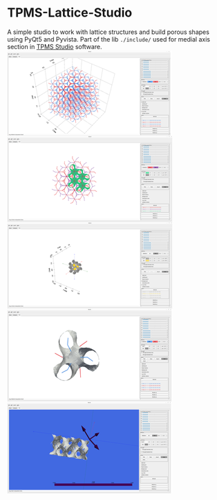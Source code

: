# TPMS-Lattice-Studio
A simple studio to work with lattice structures and build porous shapes using PyQt5 and Pyvista.
Part of the lib ```./include/``` used for medial axis section in [TPMS Studio](https://tpmsstudio.com/) software.
![image](images/image1.png)



